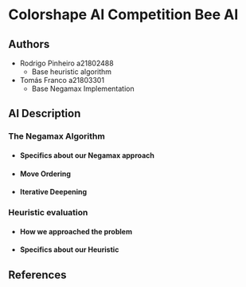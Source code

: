 # Colorshape AI Competition Bee AI

## Authors

* Rodrigo Pinheiro a21802488
  * Base heuristic algorithm
* Tomás Franco a21803301
  * Base Negamax Implementation

## AI Description

### The Negamax Algorithm

- #### Specifics about our Negamax approach

- #### Move Ordering
- #### Iterative Deepening

### Heuristic evaluation
- #### How we approached the problem
- #### Specifics about our Heuristic

## References